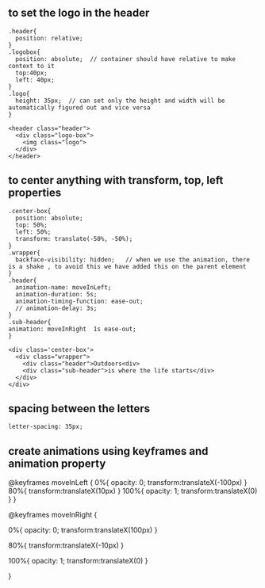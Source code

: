 ## to set the logo in the header

```
.header{
  position: relative;
}
.logobox{
  position: absolute;  // container should have relative to make context to it
  top:40px;
  left: 40px;
}
.logo{
  height: 35px;  // can set only the height and width will be automatically figured out and vice versa
}
```

```
<header class="header">
  <div class="logo-box">
    <img class="logo">
  </div>
</header>
```

## to center anything with transform, top, left properties

```
.center-box{
  position: absolute;
  top: 50%;
  left: 50%;
  transform: translate(-50%, -50%);
}
.wrapper{
  backface-visibility: hidden;   // when we use the animation, there is a shake , to avoid this we have added this on the parent element
}
.header{
  animation-name: moveInLeft;
  animation-duration: 5s;
  animation-timing-function: ease-out;
  // animation-delay: 3s;
}
.sub-header{
animation: moveInRight  1s ease-out;
}
```

```
<div class='center-box'>
  <div class="wrapper">
    <div class="header">Outdoors<div>
    <div class="sub-header">is where the life starts</div>
  </div>
</div>
```

## spacing between the letters

```
letter-spacing: 35px;
```

## create animations using keyframes and animation property

@keyframes moveInLeft {
0%{
opacity: 0;
transform:translateX(-100px)
}
80%{
transform:translateX(10px)
}
100%{
opacity: 1;
transform:translateX(0)
}
}

@keyframes moveInRight {

0%{
opacity: 0;
transform:translateX(100px)
}

80%{
transform:translateX(-10px)
}

100%{
opacity: 1;
transform:translateX(0)
}

}
